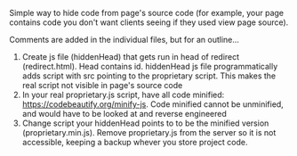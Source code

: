Simple way to hide code from page's source code (for example, your page contains code you don't want clients seeing if they used view page source).

Comments are added in the individual files, but for an outline...

1. Create js file (hiddenHead) that gets run in head of redirect (redirect.html). Head contains id. hiddenHead js file programmatically adds script with src pointing to the proprietary script. This makes the real script not visible in page's source code
2. In your real proprietary.js script, have all code minified: https://codebeautify.org/minify-js. Code minified cannot be unminified, and would have to be looked at and reverse engineered
3. Change script your hiddenHead points to to be the minified version (proprietary.min.js). Remove proprietary.js from the server so it is not accessible, keeping a backup whever you store project code.
